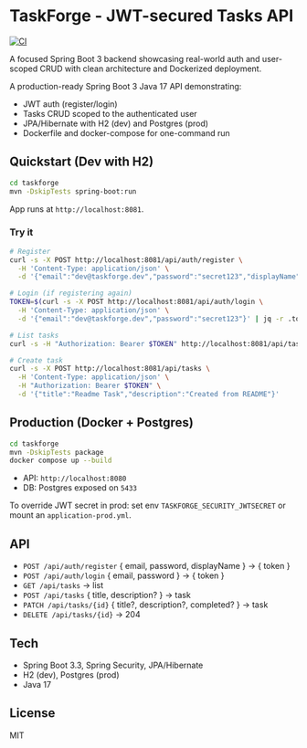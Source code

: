 # TaskForge - JWT-secured Tasks API

[![CI](https://github.com/Ampfa15/task_forge/actions/workflows/ci.yml/badge.svg)](https://github.com/Ampfa15/task_forge/actions/workflows/ci.yml)

A focused Spring Boot 3 backend showcasing real-world auth and user-scoped CRUD with clean architecture and Dockerized deployment.

A production-ready Spring Boot 3 Java 17 API demonstrating:
- JWT auth (register/login)
- Tasks CRUD scoped to the authenticated user
- JPA/Hibernate with H2 (dev) and Postgres (prod)
- Dockerfile and docker-compose for one-command run

## Quickstart (Dev with H2)

```bash
cd taskforge
mvn -DskipTests spring-boot:run
```

App runs at `http://localhost:8081`.

### Try it

```bash
# Register
curl -s -X POST http://localhost:8081/api/auth/register \
  -H 'Content-Type: application/json' \
  -d '{"email":"dev@taskforge.dev","password":"secret123","displayName":"Dev"}'

# Login (if registering again)
TOKEN=$(curl -s -X POST http://localhost:8081/api/auth/login \
  -H 'Content-Type: application/json' \
  -d '{"email":"dev@taskforge.dev","password":"secret123"}' | jq -r .token)

# List tasks
curl -s -H "Authorization: Bearer $TOKEN" http://localhost:8081/api/tasks

# Create task
curl -s -X POST http://localhost:8081/api/tasks \
  -H 'Content-Type: application/json' \
  -H "Authorization: Bearer $TOKEN" \
  -d '{"title":"Readme Task","description":"Created from README"}'
```

## Production (Docker + Postgres)

```bash
cd taskforge
mvn -DskipTests package
docker compose up --build
```

- API: `http://localhost:8080`
- DB: Postgres exposed on `5433`

To override JWT secret in prod: set env `TASKFORGE_SECURITY_JWTSECRET` or mount an `application-prod.yml`.

## API

- `POST /api/auth/register` { email, password, displayName } -> { token }
- `POST /api/auth/login` { email, password } -> { token }
- `GET /api/tasks` -> list
- `POST /api/tasks` { title, description? } -> task
- `PATCH /api/tasks/{id}` { title?, description?, completed? } -> task
- `DELETE /api/tasks/{id}` -> 204

## Tech
- Spring Boot 3.3, Spring Security, JPA/Hibernate
- H2 (dev), Postgres (prod)
- Java 17

## License
MIT
